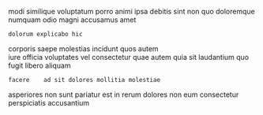 <!--
title: Open-source scalable service-desk
author: Meaghan
date: 2015-05-06-0122
link: 2015-05-06-0122-open-source-scalable-service-desk
tags: [system,CSS,rainbows,canvas]
-->

modi similique voluptatum porro animi
ipsa  debitis sint non  quo
doloremque numquam  odio magni  accusamus amet
 	dolorum explicabo hic
corporis saepe molestias  incidunt quos autem  
 iure  officia
  voluptates vel consectetur quae   autem quia
 sit  laudantium   quo fugit
libero aliquam     
 	facere    ad sit dolores mollitia molestiae
asperiores     non sunt 
pariatur  est  in rerum  dolores non 
eum consectetur  perspiciatis  accusantium
